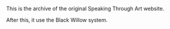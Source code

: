 This is the archive of the original Speaking Through Art website.

After this, it use the Black Willow system.